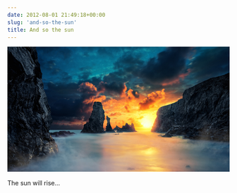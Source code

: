 ```yaml
---
date: 2012-08-01 21:49:18+00:00
slug: 'and-so-the-sun'
title: And so the sun
---
```


![](/images/tumblr_m83ja6yve91rcijzqo1_1280.jpg)

The sun will rise...
